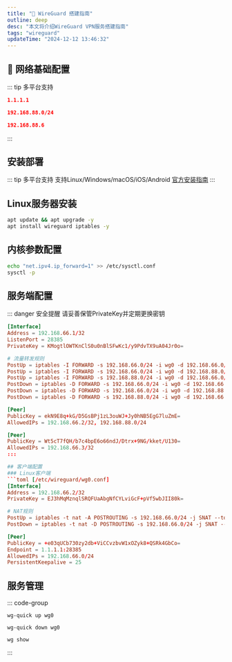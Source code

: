 ```yaml
---
title: "📡 WireGuard 搭建指南"
outline: deep
desc: "本文将介绍WireGuard VPN服务搭建指南"
tags: "wireguard"
updateTime: "2024-12-12 13:46:32"
---
```


## 📡 网络基础配置
::: tip 多平台支持
```json
1.1.1.1

192.168.88.0/24

192.168.88.6
```
:::


## 安装部署
::: tip 多平台支持
支持Linux/Windows/macOS/iOS/Android
[官方安装指南](https://www.wireguard.com/install/)
:::
## Linux服务器安装
```bash
apt update && apt upgrade -y
apt install wireguard iptables -y
```
## 内核参数配置
```bash
echo "net.ipv4.ip_forward=1" >> /etc/sysctl.conf
sysctl -p
```
## 服务端配置
::: danger 安全提醒
请妥善保管PrivateKey并定期更换密钥
```toml
[Interface]
Address = 192.168.66.1/32
ListenPort = 28385
PrivateKey = KMogtlOWTKnClS0u0nBlSFwKc1/y9PdvTX9uA04Jr0o=

# 流量转发规则
PostUp = iptables -I FORWARD -s 192.168.66.0/24 -i wg0 -d 192.168.66.0/24 -j ACCEPT
PostUp = iptables -I FORWARD -s 192.168.66.0/24 -i wg0 -d 192.168.88.0/24 -j ACCEPT
PostUp = iptables -I FORWARD -s 192.168.88.0/24 -i wg0 -d 192.168.66.0/24 -j ACCEPT
PostDown = iptables -D FORWARD -s 192.168.66.0/24 -i wg0 -d 192.168.66.0/24 -j ACCEPT
PostDown = iptables -D FORWARD -s 192.168.66.0/24 -i wg0 -d 192.168.88.0/24 -j ACCEPT
PostDown = iptables -D FORWARD -s 192.168.88.0/24 -i wg0 -d 192.168.66.0/24 -j ACCEPT

[Peer]
PublicKey = ekN9E8q+kG/D5GsBPj1zL3ouWJ+Jy0hNB5EgG7luZmE=
AllowedIPs = 192.168.66.2/32, 192.168.88.0/24

[Peer]
PublicKey = Wt5cT7fQH/b7c4bpE6o66ndJ/Dtrx+9NG/kket/U130=
AllowedIPs = 192.168.66.3/32
:::

## 客户端配置
### Linux客户端
```toml [/etc/wireguard/wg0.conf]
[Interface]
Address = 192.168.66.2/32
PrivateKey = EJ3hMqMznqlSRQFUaAbgNfCYLviGcF+pVf5wbJII80k=

# NAT规则
PostUp = iptables -t nat -A POSTROUTING -s 192.168.66.0/24 -j SNAT --to-source 192.168.88.170
PostDown = iptables -t nat -D POSTROUTING -s 192.168.66.0/24 -j SNAT --to-source 192.168.88.170

[Peer]
PublicKey = +e03qUCb730zy2db+ViCCvzbvW1xOZyk8+QSRk4GbCo=
Endpoint = 1.1.1.1:28385
AllowedIPs = 192.168.66.0/24
PersistentKeepalive = 25
```

## 服务管理
::: code-group
```bash[启动]
wg-quick up wg0
```
```bash[停止]
wg-quick down wg0
```
```bash[状态]
wg show
```
:::